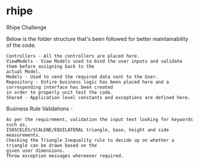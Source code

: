 # rhipe
Rhipe Challenge

Below is the folder structure that's been followed for better maintainability of the code.

	Controllers - All the controllers are placed here.
	ViewModels - View Models used to bind the user inputs and validate them before assigning back to the 
	actual Model.
	Models - Used to send the required data sent to the User.
	Repository - Entire business logic has been placed here and a corresponding interface has been created 
	in order to properly unit test the code.
	Shared - Application level constants and exceptions are defined here.

Business Rule Validations - 

	As per the requirement, validation the input text looking for keywords such as, 
	ISOSCELES/SCALENE/EQUILATERAL triangle, base, height and side measurements.
	Checking the Triangle Inequality rule to decide up on whether a triangle can be drawn based on the 
	given user dimensions.
	Throw exception messages whereever required.
